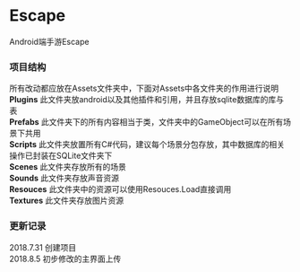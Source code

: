 # Escape
Android端手游Escape
### 项目结构
所有改动都应放在Assets文件夹中，下面对Assets中各文件夹的作用进行说明<br>
<b>Plugins</b> 此文件夹放android以及其他插件和引用，并且存放sqlite数据库的库与表<br>
<b>Prefabs</b> 此文件夹下的所有内容相当于类，文件夹中的GameObject可以在所有场景下共用<br>
<b>Scripts</b> 此文件夹放置所有C#代码，建议每个场景分包存放，其中数据库的相关操作已封装在SQLite文件夹下<br>
<b>Scenes</b> 此文件夹存放所有的场景<br>
<b>Sounds</b> 此文件夹存放声音资源<br>
<b>Resouces</b> 此文件夹中的资源可以使用Resouces.Load直接调用<br>
<b>Textures</b> 此文件夹存放图片资源<br>
### 更新记录
2018.7.31 创建项目<br>
2018.8.5 初步修改的主界面上传<br>
